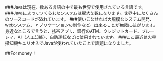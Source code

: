###Javaは現在、数ある言語の中で最も世界で使用されている言語です。
###Javaによってつくられたシステムは膨大な数になります。世界中にたくさんのソースコードが溢れています。
###使いこなせれば大規模なシステム開発、webシステム、アプリケーションの制作など、出来ることが無限に拡がります。身近なところで言うと、携帯アプリ、銀行のATM、クレジットカード、ブルーレイ、AI（人工知能）、自動運転などに使用されています。
###ここ最近は火星探知機キュリオスでJavaが使われていたことで話題になりました。

##For money！